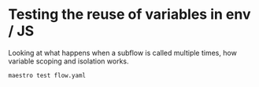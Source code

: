 # Testing the reuse of variables in env / JS

Looking at what happens when a subflow is called multiple times, how variable scoping and isolation works.

```
maestro test flow.yaml
```